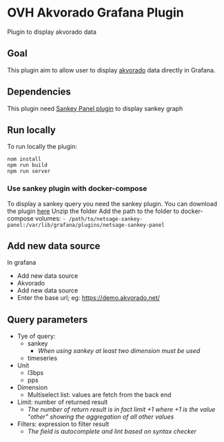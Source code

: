 # OVH Akvorado Grafana Plugin
Plugin to display akvorado data

## Goal
This plugin aim to allow user to display [akvorado](https://github.com/akvorado/akvorado) data directly in Grafana.

## Dependencies

This plugin need [Sankey Panel plugin](https://grafana.com/grafana/plugins/netsage-sankey-panel/) to display sankey graph

## Run locally

To run locally the plugin:
~~~
nom install
npm run build
npm run server
~~~

### Use sankey plugin with docker-compose

To display a sankey query you need the sankey plugin. 
You can download the plugin [here](https://grafana.com/grafana/plugins/netsage-sankey-panel/?tab=installation)
Unzip the folder
Add the path to the folder to docker-compose volumes:
`- /path/to/netsage-sankey-panel:/var/lib/grafana/plugins/netsage-sankey-panel`


## Add new data source

In grafana
- Add new data source
- Akvorado
- Add new data source
- Enter the base url; eg: https://demo.akvorado.net/

## Query parameters

- Tye of query:
  - sankey
    - *When using sankey at least two dimension must be used*
  - timeseries
- Unit
  - l3bps
  - pps
- Dimension
  - Multiselect list: values are fetch from the back end
- Limit: number of returned result
  - *The number of return result is in fact limit +1 where +1 is the value "other" showing the aggregation of all other values*
- Filters: expression to filter result
  - *The field is autocomplete and lint based on syntax checker*




